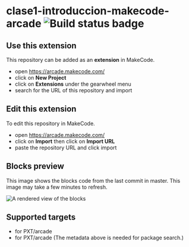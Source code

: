 # clase1-introduccion-makecode-arcade ![Build status badge](https://github.com/cybermito/clase1-introduccion-makecode-arcade/workflows/MakeCode/badge.svg)



## Use this extension

This repository can be added as an **extension** in MakeCode.

* open https://arcade.makecode.com/
* click on **New Project**
* click on **Extensions** under the gearwheel menu
* search for the URL of this repository and import

## Edit this extension

To edit this repository in MakeCode.

* open https://arcade.makecode.com/
* click on **Import** then click on **Import URL**
* paste the repository URL and click import

## Blocks preview

This image shows the blocks code from the last commit in master.
This image may take a few minutes to refresh.

![A rendered view of the blocks](https://github.com/cybermito/clase1-introduccion-makecode-arcade/raw/master/.makecode/blocks.png)

## Supported targets

* for PXT/arcade
* for PXT/arcade
(The metadata above is needed for package search.)

